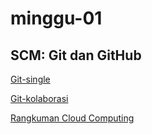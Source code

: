# minggu-01
## SCM: Git dan GitHub

[Git-single](git-single.md)

[Git-kolaborasi](git-kolaborasi.md)

[Rangkuman Cloud Computing](angkuman-cloud-computing.md)
